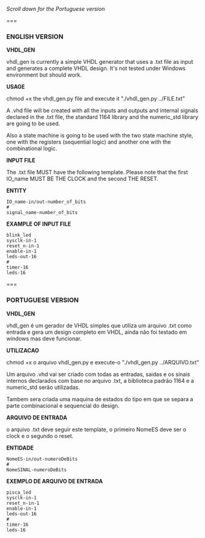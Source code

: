 *Scroll down for the Portuguese version*

===
### ENGLISH VERSION ###

**VHDL_GEN**

vhdl_gen is currently a simple VHDL generator that uses a .txt file as input and generates a complete VHDL design. It's not tested under Windows environment but should work.

**USAGE**

chmod +x the vhdl_gen.py file and execute it "./vhdl_gen.py ../FILE.txt"

A .vhd file will be created with all the inputs and outputs and internal signals declared in the .txt file, the standard 1164 library and the numeric_std library are going to be used.

Also a state machine is going to be used with the two state machine style, one with the registers (sequential logic) and another one with the combinational logic.

**INPUT FILE**

The .txt file MUST have the following template. Please note that the first IO_name MUST BE THE CLOCK and the second THE RESET.

**ENTITY**

    IO_name-in/out-number_of_bits
    #
    signal_name-number_of_bits

**EXAMPLE OF INPUT FILE**

    blink_led
    sysclk-in-1
    reset_n-in-1
    enable-in-1
    leds-out-16
    #
    timer-16
    leds-16

===

### PORTUGUESE VERSION ###

**VHDL_GEN**

vhdl_gen é um gerador de VHDL simples que utiliza um arquivo .txt como entrada e gera um design completo em VHDL, ainda não foi testado em windows mas deve funcionar.

**UTILIZACAO**

chmod +x o arquivo vhdl_gen.py e execute-o "./vhdl_gen.py ../ARQUIVO.txt"

Um arquivo .vhd vai ser criado com todas as entradas, saidas e os sinais internos declarados com base no arquivo .txt, a biblioteca padrão 1164 e a numeric_std serão utilizadas.

Tambem sera criada uma maquina de estados do tipo em que se separa a parte combinacional e sequencial do design.

**ARQUIVO DE ENTRADA**

o arquivo .txt deve seguir este template, o primeiro NomeES deve ser o clock e o segundo o reset.

**ENTIDADE**

    NomeES-in/out-numeroDeBits
    #
    NomeSINAL-numeroDeBits

**EXEMPLO DE ARQUIVO DE ENTRADA**

    pisca_led
    sysclk-in-1
    reset_n-in-1
    enable-in-1
    leds-out-16
    #
    timer-16
    leds-16
